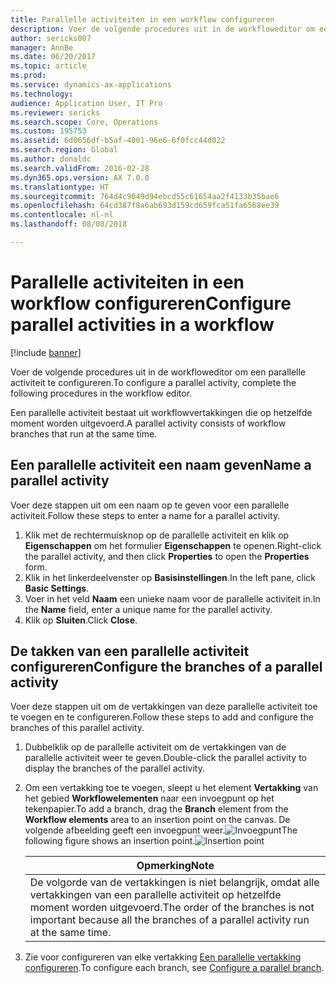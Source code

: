 ```yaml
---
title: Parallelle activiteiten in een workflow configureren
description: Voer de volgende procedures uit in de workfloweditor om een parallelle activiteit te configureren.
author: sericks007
manager: AnnBe
ms.date: 06/20/2017
ms.topic: article
ms.prod: 
ms.service: dynamics-ax-applications
ms.technology: 
audience: Application User, IT Pro
ms.reviewer: sericks
ms.search.scope: Core, Operations
ms.custom: 195753
ms.assetid: 6d0656df-b5af-4001-96e6-6f0fcc44d022
ms.search.region: Global
ms.author: donaldc
ms.search.validFrom: 2016-02-28
ms.dyn365.ops.version: AX 7.0.0
ms.translationtype: HT
ms.sourcegitcommit: 764d4c9049d94ebcd55c61654aa2f4133b35bae6
ms.openlocfilehash: 64cd387f8a6ab693d159cd659fca51fa6568ee39
ms.contentlocale: nl-nl
ms.lasthandoff: 08/08/2018

---
```


# <a name="configure-parallel-activities-in-a-workflow"></a><span data-ttu-id="d1007-103">Parallelle activiteiten in een workflow configureren</span><span class="sxs-lookup"><span data-stu-id="d1007-103">Configure parallel activities in a workflow</span></span>

[!include [banner](../includes/banner.md)]

<span data-ttu-id="d1007-104">Voer de volgende procedures uit in de workfloweditor om een parallelle activiteit te configureren.</span><span class="sxs-lookup"><span data-stu-id="d1007-104">To configure a parallel activity, complete the following procedures in the workflow editor.</span></span>

<span data-ttu-id="d1007-105">Een parallelle activiteit bestaat uit workflowvertakkingen die op hetzelfde moment worden uitgevoerd.</span><span class="sxs-lookup"><span data-stu-id="d1007-105">A parallel activity consists of workflow branches that run at the same time.</span></span>

## <a name="name-a-parallel-activity"></a><span data-ttu-id="d1007-106">Een parallelle activiteit een naam geven</span><span class="sxs-lookup"><span data-stu-id="d1007-106">Name a parallel activity</span></span>
<span data-ttu-id="d1007-107">Voer deze stappen uit om een naam op te geven voor een parallelle activiteit.</span><span class="sxs-lookup"><span data-stu-id="d1007-107">Follow these steps to enter a name for a parallel activity.</span></span>
1.  <span data-ttu-id="d1007-108">Klik met de rechtermuisknop op de parallelle activiteit en klik op **Eigenschappen** om het formulier **Eigenschappen** te openen.</span><span class="sxs-lookup"><span data-stu-id="d1007-108">Right-click the parallel activity, and then click **Properties** to open the **Properties** form.</span></span>
2.  <span data-ttu-id="d1007-109">Klik in het linkerdeelvenster op **Basisinstellingen**.</span><span class="sxs-lookup"><span data-stu-id="d1007-109">In the left pane, click **Basic Settings**.</span></span>
3.  <span data-ttu-id="d1007-110">Voer in het veld **Naam** een unieke naam voor de parallelle activiteit in.</span><span class="sxs-lookup"><span data-stu-id="d1007-110">In the **Name** field, enter a unique name for the parallel activity.</span></span>
4.  <span data-ttu-id="d1007-111">Klik op **Sluiten**.</span><span class="sxs-lookup"><span data-stu-id="d1007-111">Click **Close**.</span></span>

## <a name="configure-the-branches-of-a-parallel-activity"></a><span data-ttu-id="d1007-112">De takken van een parallelle activiteit configureren</span><span class="sxs-lookup"><span data-stu-id="d1007-112">Configure the branches of a parallel activity</span></span>
<span data-ttu-id="d1007-113">Voer deze stappen uit om de vertakkingen van deze parallelle activiteit toe te voegen en te configureren.</span><span class="sxs-lookup"><span data-stu-id="d1007-113">Follow these steps to add and configure the branches of this parallel activity.</span></span>
1. <span data-ttu-id="d1007-114">Dubbelklik op de parallelle activiteit om de vertakkingen van de parallelle activiteit weer te geven.</span><span class="sxs-lookup"><span data-stu-id="d1007-114">Double-click the parallel activity to display the branches of the parallel activity.</span></span>
2. <span data-ttu-id="d1007-115">Om een vertakking toe te voegen, sleept u het element **Vertakking** van het gebied **Workflowelementen** naar een invoegpunt op het tekenpapier.</span><span class="sxs-lookup"><span data-stu-id="d1007-115">To add a branch, drag the **Branch** element from the **Workflow elements** area to an insertion point on the canvas.</span></span> <span data-ttu-id="d1007-116">De volgende afbeelding geeft een invoegpunt weer.![Invoegpunt](./media/workflow_insertionpoint.gif)</span><span class="sxs-lookup"><span data-stu-id="d1007-116">The following figure shows an insertion point.![Insertion point](./media/workflow_insertionpoint.gif)</span></span>

   |                                              <span data-ttu-id="d1007-117"><strong>Opmerking</strong></span><span class="sxs-lookup"><span data-stu-id="d1007-117"><strong>Note</strong></span></span>                                               |
   |------------------------------------------------------------------------------------------------------------------|
   | <span data-ttu-id="d1007-118">De volgorde van de vertakkingen is niet belangrijk, omdat alle vertakkingen van een parallelle activiteit op hetzelfde moment worden uitgevoerd.</span><span class="sxs-lookup"><span data-stu-id="d1007-118">The order of the branches is not important because all the branches of a parallel activity run at the same time.</span></span> |


3. <span data-ttu-id="d1007-119">Zie voor configureren van elke vertakking [Een parallelle vertakking configureren](configure-parallel-branch-workflow.md).</span><span class="sxs-lookup"><span data-stu-id="d1007-119">To configure each branch, see [Configure a parallel branch](configure-parallel-branch-workflow.md).</span></span>






